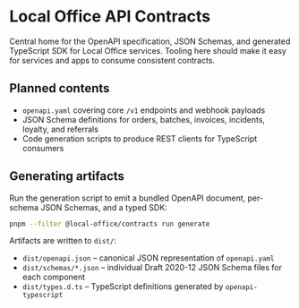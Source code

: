 # Local Office API Contracts

Central home for the OpenAPI specification, JSON Schemas, and generated TypeScript SDK for Local Office services. Tooling here should make it easy for services and apps to consume consistent contracts.

## Planned contents
- `openapi.yaml` covering core `/v1` endpoints and webhook payloads
- JSON Schema definitions for orders, batches, invoices, incidents, loyalty, and referrals
- Code generation scripts to produce REST clients for TypeScript consumers

## Generating artifacts

Run the generation script to emit a bundled OpenAPI document, per-schema JSON Schemas, and a typed SDK:

```sh
pnpm --filter @local-office/contracts run generate
```

Artifacts are written to `dist/`:

- `dist/openapi.json` – canonical JSON representation of `openapi.yaml`
- `dist/schemas/*.json` – individual Draft 2020-12 JSON Schema files for each component
- `dist/types.d.ts` – TypeScript definitions generated by `openapi-typescript`
